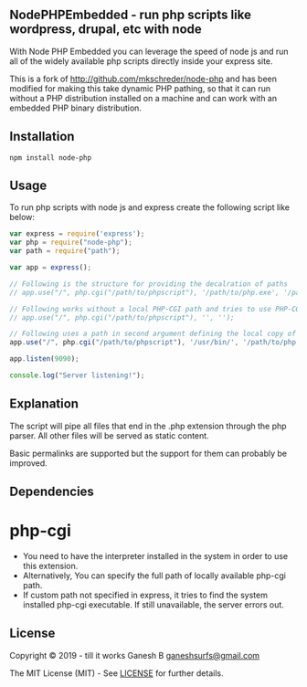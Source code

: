
NodePHPEmbedded - run php scripts like wordpress, drupal, etc with node
---------------------------------------------------------

With Node PHP Embedded you can leverage the speed of node js and run all of the widely available php scripts directly inside your express site. 

This is a fork of http://github.com/mkschreder/node-php and has been modified for making this take dynamic PHP pathing, so that it can run without a PHP distribution installed on a machine and can work with an embedded PHP binary distribution.



Installation
------------

```
npm install node-php
```

Usage
-----

To run php scripts with node js and express create the following script like below: 

```javascript
var express = require('express');
var php = require("node-php"); 
var path = require("path"); 

var app = express();

// Following is the structure for providing the decalration of paths
// app.use("/", php.cgi("/path/to/phpscript"), '/path/to/php.exe', '/path/to/php.ini'); 

// Following works without a local PHP-CGI path and tries to use PHP-CGI installed in system by default
// app.use("/", php.cgi("/path/to/phpscript"), '', ''); 

// Following uses a path in second argument defining the local copy of PHP-CGI that you want to use for the application
app.use("/", php.cgi("/path/to/phpscript"), '/usr/bin/', '/path/to/php.ini'); 

app.listen(9090);

console.log("Server listening!");
```

Explanation
-----------

The script will pipe all files that end in the .php extension through the php parser. All other files will be served as static content. 

Basic permalinks are supported but the support for them can probably be improved. 

Dependencies
------------

# php-cgi

* You need to have the interpreter installed in the system in order to use this extension.
* Alternatively, You can specify the full path of locally available php-cgi path. 
* If custom path not specified in express, it tries to find the system installed php-cgi executable. If still unavailable, the server errors out.

License
-------

Copyright © 2019 - till it works Ganesh B <ganeshsurfs@gmail.com>

The MIT License (MIT) - See [LICENSE](./LICENSE) for further details.
